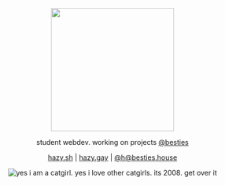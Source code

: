 <div align="center">
<img height="250" src="https://git.gay/h/.profile/raw/branch/main/hazycora-waving.svg" />
</div>

<div align="center">

student webdev. working on projects [@besties](https://git.gay/besties)

</div>


<div align="center">

[hazy.sh](https://hazy.sh) | [hazy.gay](https://hazy.gay) | [@h@besties.house](https://besties.house/@h)

![yes i am a catgirl. yes i love other catgirls. its 2008. get over it](https://git.gay/h/.profile/raw/branch/main/smol.png)

</div>
